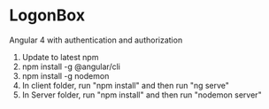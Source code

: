 # LogonBox
Angular 4 with authentication and authorization

1. Update to latest npm
2. npm install -g @angular/cli
3. npm install -g nodemon
4. In client folder, run "npm install" and then run "ng serve"
5. In Server folder, run "npm install" and then run "nodemon server"
